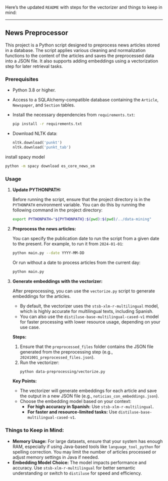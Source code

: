 Here’s the updated `README` with steps for the vectorizer and things to keep in mind:

---

## News Preprocessor

This project is a Python script designed to preprocess news articles stored in a database. The script applies various cleaning and normalization functions to the content of the articles and saves the preprocessed data into a JSON file. It also supports adding embeddings using a vectorization step for later retrieval tasks.

### Prerequisites

- Python 3.8 or higher.
- Access to a SQLAlchemy-compatible database containing the `Article`, `Newspaper`, and `Section` tables.
- Install the necessary dependencies from `requirements.txt`:
  ```bash
  pip install -r requirements.txt
  ```

- Download NLTK data:
  ```python
  nltk.download('punkt')
  nltk.download('punkt_tab')
  ```

install spacy model
```bash
python -m spacy download es_core_news_sm
```

### Usage

1. **Update PYTHONPATH:**

   Before running the script, ensure that the project directory is in the `PYTHONPATH` environment variable. You can do this by running the following command in the project directory:
   ```bash
   export PYTHONPATH="${PYTHONPATH}:$(pwd):$(pwd)/../data-mining"
   ```

2. **Preprocess the news articles:**

   You can specify the publication date to run the script from a given date to the present. For example, to run it from `2024-01-01`:
   ```bash
   python main.py --date YYYY-MM-DD
   ```
   Or run without a date to process articles from the current day:
   ```bash
   python main.py
   ```

3. **Generate embeddings with the vectorizer:**

   After preprocessing, you can use the `vectorize.py` script to generate embeddings for the articles.

   - By default, the vectorizer uses the `stsb-xlm-r-multilingual` model, which is highly accurate for multilingual texts, including Spanish.
   - You can also use the `distiluse-base-multilingual-cased-v1` model for faster processing with lower resource usage, depending on your use case.

   **Steps:**
   1. Ensure that the `preprocessed_files` folder contains the JSON file generated from the preprocessing step (e.g., `20241001_preprocessed_files.json`).
   2. Run the vectorizer:
      ```bash
      python data-preprocessing/vectorize.py
      ```

   **Key Points:**
   - The vectorizer will generate embeddings for each article and save the output in a new JSON file (e.g., `noticias_con_embeddings.json`).
   - Choose the embedding model based on your context:
     - **For high accuracy in Spanish:** Use `stsb-xlm-r-multilingual`.
     - **For faster and resource-limited tasks:** Use `distiluse-base-multilingual-cased-v1`.

### Things to Keep in Mind:

- **Memory Usage:** For large datasets, ensure that your system has enough RAM, especially if using Java-based tools like `language_tool_python` for spelling correction. You may limit the number of articles processed or adjust memory settings in Java if needed.
- **Embedding Model Choice:** The model impacts performance and accuracy. Use `stsb-xlm-r-multilingual` for better semantic understanding or switch to `distiluse` for speed and efficiency.
